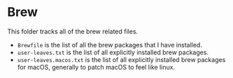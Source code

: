 # Brew

This folder tracks all of the brew related files.

- `Brewfile` is the list of all the brew packages that I have installed.
- `user-leaves.txt` is the list of all explicitly installed brew packages.
- `user-leaves.macos.txt` is the list of all explicitly installed brew packages
  for macOS, generally to patch macOS to feel like linux.
